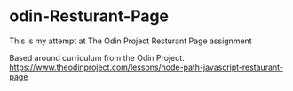 # odin-Resturant-Page
This is my attempt at The Odin Project Resturant Page assignment 

Based around curriculum from the Odin Project. https://www.theodinproject.com/lessons/node-path-javascript-restaurant-page